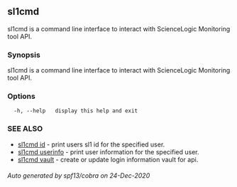 ## sl1cmd

sl1cmd is a command line interface to interact with ScienceLogic Monitoring tool API.

### Synopsis

sl1cmd is a command line interface to interact with ScienceLogic Monitoring tool API.

### Options

```
  -h, --help   display this help and exit
```

### SEE ALSO

* [sl1cmd id](sl1cmd_id.md)	 - print users sl1 id for the specified user.
* [sl1cmd userinfo](sl1cmd_userinfo.md)	 - print user information for the specified user.
* [sl1cmd vault](sl1cmd_vault.md)	 - create or update login information vault for api.

###### Auto generated by spf13/cobra on 24-Dec-2020
